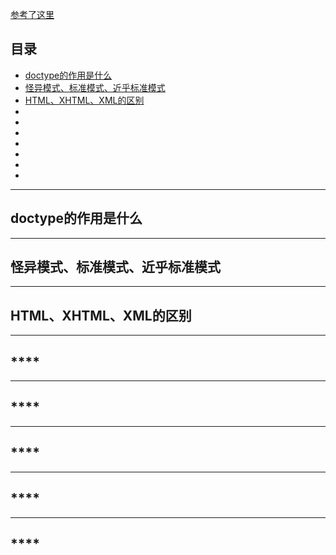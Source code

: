 [参考了这里](http://www.cxymsg.com/guide/htmlBasic.html#doctype%E7%9A%84%E4%BD%9C%E7%94%A8%E6%98%AF%E4%BB%80%E4%B9%88%EF%BC%9F%E2%9C%A8)

## 目录

- [doctype的作用是什么](#doctype)
- [怪异模式、标准模式、近乎标准模式](#mode)
- [HTML、XHTML、XML的区别](#html-xhtml-xml)
- [](#)
- [](#)
- [](#)
- [](#)
- [](#)
- [](#)
- [](#)

---

## <span id="doctype">**doctype的作用是什么**</span>




---
## <span id="mode">**怪异模式、标准模式、近乎标准模式**</span>




---
## <span id="html-xhtml-xml">**HTML、XHTML、XML的区别**</span>



---
## <span id="">****</span>




---
## <span id="">****</span>




---
## <span id="">****</span>



---
## <span id="">****</span>



---
## <span id="">****</span>
